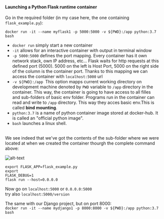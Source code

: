 <H4> Launching a Python Flask runtime container</H4>

Go in the required folder (in my case here, the one containing ```flask_example.py```):

```docker run -it --name myflask1 -p 5000:5000 -v ${PWD}:/app python:3.7 bash```

<ul>
<li><code>docker run</code> simply start a new container </br>
<li><code>-it</code> allows for an interactive container with output in terminal window </br>
<li><code>-p 5000:5000</code> defines the port mapping. Every container has it own network stack, own IP address, etc... Flask waits for http requests at this defined port (5000). 5000 on the left is Host Port, 5000 on the right side of the column is the container port. Thanks to this mapping we can access the container with <code>localhost:5000</code> url
<li><code>-v ${PWD}:/app </code>This option mapps current working directory on development machine denoted by <code>PWD</code> variable to <code>/app</code> directory in the container. This way, the container is going to have access to all filles and sub-folders of basic env folder. Programs run in the container can read and write to <code>/app</code> directory. This way they acces basic env.This is called <strong>bind mounting</strong>.
<li><code>python:3.7</code> is a name of python container image stored at docker-hub. It is called an "official python image".
<li><code>bash</code> launches a linux shell.
</ul>

</br>
We see indeed that we've got the contents of the sub-folder where we were located at when we created the container thourgh the complete command above:

![alt-text](screencaps/bind_mounting.png)

<code>export FLASK_APP=flask_example.py </code></br>
<code>export FLASK_DEBUG=1 </code></br>
<code>flask run --host=0.0.0.0</code> </br>
</code>

Now go on <code>localhost:5000</code> or <code>0.0.0.0:5000</code></br>
try also <code>localhost:5000/version</code>


The same with our Django project, but on port 8000: </br>
```docker run -it --name mydjango1 -p 8000:8000 -v ${PWD}:/app python:3.7 bash```
